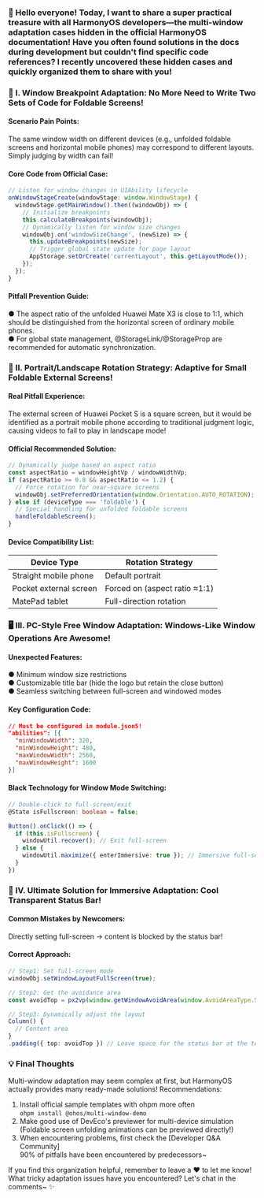 ### 🎉 Hello everyone! Today, I want to share a super practical treasure with all HarmonyOS developers—the multi-window adaptation cases hidden in the official HarmonyOS documentation! Have you often found solutions in the docs during development but couldn't find specific code references? I recently uncovered these hidden cases and quickly organized them to share with you!  

### 🌈 I. Window Breakpoint Adaptation: No More Need to Write Two Sets of Code for Foldable Screens!  
#### Scenario Pain Points:  
The same window width on different devices (e.g., unfolded foldable screens and horizontal mobile phones) may correspond to different layouts. Simply judging by width can fail!  

#### Core Code from Official Case:  
```typescript
// Listen for window changes in UIAbility lifecycle  
onWindowStageCreate(windowStage: window.WindowStage) {  
  windowStage.getMainWindow().then((windowObj) => {  
    // Initialize breakpoints  
    this.calculateBreakpoints(windowObj);  
    // Dynamically listen for window size changes  
    windowObj.on('windowSizeChange', (newSize) => {  
      this.updateBreakpoints(newSize);  
      // Trigger global state update for page layout  
      AppStorage.setOrCreate('currentLayout', this.getLayoutMode());  
    });  
  });  
}  
```  

#### Pitfall Prevention Guide:  
● The aspect ratio of the unfolded Huawei Mate X3 is close to 1:1, which should be distinguished from the horizontal screen of ordinary mobile phones.  
● For global state management, @StorageLink/@StorageProp are recommended for automatic synchronization.  


### 📱 II. Portrait/Landscape Rotation Strategy: Adaptive for Small Foldable External Screens!  
#### Real Pitfall Experience:  
The external screen of Huawei Pocket S is a square screen, but it would be identified as a portrait mobile phone according to traditional judgment logic, causing videos to fail to play in landscape mode!  

#### Official Recommended Solution:  
```typescript
// Dynamically judge based on aspect ratio  
const aspectRatio = windowHeightVp / windowWidthVp;  
if (aspectRatio >= 0.8 && aspectRatio <= 1.2) {  
  // Force rotation for near-square screens  
  windowObj.setPreferredOrientation(window.Orientation.AUTO_ROTATION);  
} else if (deviceType === 'foldable') {  
  // Special handling for unfolded foldable screens  
  handleFoldableScreen();  
}  
```  

#### Device Compatibility List:  
| Device Type       | Rotation Strategy       |  
|-------------------|-------------------------|  
| Straight mobile phone | Default portrait        |  
| Pocket external screen | Forced on (aspect ratio ≈1:1) |  
| MatePad tablet     | Full-direction rotation |  


### 🖥️ III. PC-Style Free Window Adaptation: Windows-Like Window Operations Are Awesome!  
#### Unexpected Features:  
● Minimum window size restrictions  
● Customizable title bar (hide the logo but retain the close button)  
● Seamless switching between full-screen and windowed modes  

#### Key Configuration Code:  
```json
// Must be configured in module.json5!  
"abilities": [{  
  "minWindowWidth": 320,  
  "minWindowHeight": 480,  
  "maxWindowWidth": 2560,  
  "maxWindowHeight": 1600  
}]  
```  

#### Black Technology for Window Mode Switching:  
```typescript
// Double-click to full-screen/exit  
@State isFullscreen: boolean = false;  

Button().onClick(() => {  
  if (this.isFullscreen) {  
    windowUtil.recover(); // Exit full-screen  
  } else {  
    windowUtil.maximize({ enterImmersive: true }); // Immersive full-screen  
  }  
})  
```  


### 🌌 IV. Ultimate Solution for Immersive Adaptation: Cool Transparent Status Bar!  
#### Common Mistakes by Newcomers:  
Directly setting full-screen → content is blocked by the status bar!  

#### Correct Approach:  
```typescript
// Step1: Set full-screen mode  
windowObj.setWindowLayoutFullScreen(true);  

// Step2: Get the avoidance area  
const avoidTop = px2vp(window.getWindowAvoidArea(window.AvoidAreaType.SYSTEM).topRect.height);  

// Step3: Dynamically adjust the layout  
Column() {  
  // Content area  
}  
.padding({ top: avoidTop }) // Leave space for the status bar at the top  
```  


### 💡 Final Thoughts  
Multi-window adaptation may seem complex at first, but HarmonyOS actually provides many ready-made solutions! Recommendations:  
1. Install official sample templates with ohpm more often  
   `ohpm install @ohos/multi-window-demo`  
2. Make good use of DevEco's previewer for multi-device simulation  
   (Foldable screen unfolding animations can be previewed directly!)  
3. When encountering problems, first check the [Developer Q&A Community]  
   90% of pitfalls have been encountered by predecessors~  

If you find this organization helpful, remember to leave a ❤️ to let me know! What tricky adaptation issues have you encountered? Let's chat in the comments~ ✨
